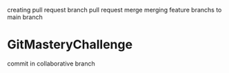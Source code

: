 
creating pull request branch
pull request merge
 merging feature branchs to main branch
# GitMasteryChallenge
commit in collaborative branch
